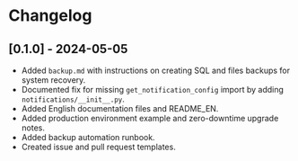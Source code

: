 # Changelog

## [0.1.0] - 2024-05-05
- Added `backup.md` with instructions on creating SQL and files backups for system recovery.
- Documented fix for missing `get_notification_config` import by adding `notifications/__init__.py`.
- Added English documentation files and README_EN.
- Added production environment example and zero-downtime upgrade notes.
- Added backup automation runbook.
- Created issue and pull request templates.
